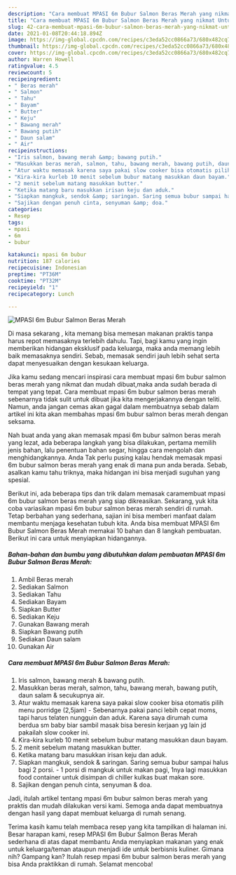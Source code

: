 ```yaml
---
description: "Cara membuat MPASI 6m Bubur Salmon Beras Merah yang nikmat Untuk Jualan"
title: "Cara membuat MPASI 6m Bubur Salmon Beras Merah yang nikmat Untuk Jualan"
slug: 42-cara-membuat-mpasi-6m-bubur-salmon-beras-merah-yang-nikmat-untuk-jualan
date: 2021-01-08T20:44:18.894Z
image: https://img-global.cpcdn.com/recipes/c3eda52cc0866a73/680x482cq70/mpasi-6m-bubur-salmon-beras-merah-foto-resep-utama.jpg
thumbnail: https://img-global.cpcdn.com/recipes/c3eda52cc0866a73/680x482cq70/mpasi-6m-bubur-salmon-beras-merah-foto-resep-utama.jpg
cover: https://img-global.cpcdn.com/recipes/c3eda52cc0866a73/680x482cq70/mpasi-6m-bubur-salmon-beras-merah-foto-resep-utama.jpg
author: Warren Howell
ratingvalue: 4.5
reviewcount: 5
recipeingredient:
- " Beras merah"
- " Salmon"
- " Tahu"
- " Bayam"
- " Butter"
- " Keju"
- " Bawang merah"
- " Bawang putih"
- " Daun salam"
- " Air"
recipeinstructions:
- "Iris salmon, bawang merah &amp; bawang putih."
- "Masukkan beras merah, salmon, tahu, bawang merah, bawang putih, daun salam &amp; secukupnya air."
- "Atur waktu memasak karena saya pakai slow cooker bisa otomatis pilih menu porridge (2,5jam) Sebenarnya pakai panci lebih cepat moms, tapi harus telaten nungguin dan aduk. Karena saya dirumah cuma berdua sm baby biar sambil masak bisa beresin kerjaan yg lain jd pakailah slow cooker ini."
- "Kira-kira kurleb 10 menit sebelum bubur matang masukkan daun bayam."
- "2 menit sebelum matang masukkan butter."
- "Ketika matang baru masukkan irisan keju dan aduk."
- "Siapkan mangkuk, sendok &amp; saringan. Saring semua bubur sampai halus bagi 2 porsi. 1 porsi di mangkuk untuk makan pagi, 1nya lagi masukkan food container untuk disimpan di chiller kulkas buat makan sore."
- "Sajikan dengan penuh cinta, senyuman &amp; doa."
categories:
- Resep
tags:
- mpasi
- 6m
- bubur

katakunci: mpasi 6m bubur 
nutrition: 187 calories
recipecuisine: Indonesian
preptime: "PT36M"
cooktime: "PT32M"
recipeyield: "1"
recipecategory: Lunch

---
```



![MPASI 6m Bubur Salmon Beras Merah](https://img-global.cpcdn.com/recipes/c3eda52cc0866a73/680x482cq70/mpasi-6m-bubur-salmon-beras-merah-foto-resep-utama.jpg)

Di masa  sekarang , kita memang bisa memesan makanan praktis tanpa harus repot memasaknya terlebih dahulu. Tapi, bagi kamu yang ingin memberikan hidangan eksklusif pada keluarga, maka anda memang lebih baik memasaknya sendiri. Sebab, memasak sendiri jauh lebih sehat serta dapat menyesuaikan dengan kesukaan keluarga.

Jika kamu sedang mencari inspirasi cara membuat mpasi 6m bubur salmon beras merah yang nikmat dan mudah dibuat,maka anda sudah berada di tempat yang tepat. Cara membuat mpasi 6m bubur salmon beras merah  sebenarnya tidak sulit untuk dibuat jika kita mengerjakannya dengan teliti. Namun, anda jangan cemas akan gagal dalam membuatnya 
sebab dalam artikel ini kita akan membahas mpasi 6m bubur salmon beras merah dengan seksama.  



Nah buat anda yang akan memasak mpasi 6m bubur salmon beras merah yang lezat, ada beberapa langkah yang bisa dilakukan, pertama memilih jenis bahan, lalu penentuan bahan segar, hingga cara mengolah dan menghidangkannya. Anda Tak perlu pusing kalau hendak memasak mpasi 6m bubur salmon beras merah yang enak di mana pun anda berada. Sebab, asalkan kamu  tahu triknya, maka hidangan ini bisa menjadi suguhan yang spesial.

Berikut ini, ada beberapa tips dan trik dalam memasak caramembuat mpasi 6m bubur salmon beras merah yang siap dikreasikan. Sekarang, yuk kita coba variasikan mpasi 6m bubur salmon beras merah sendiri di rumah. Tetap berbahan yang sederhana, sajian ini bisa memberi manfaat dalam membantu menjaga kesehatan tubuh kita. Anda bisa membuat MPASI 6m Bubur Salmon Beras Merah memakai 10 bahan dan 8 langkah pembuatan. Berikut ini cara untuk menyiapkan hidangannya.

<!--inarticleads1-->

##### Bahan-bahan dan bumbu yang dibutuhkan dalam pembuatan MPASI 6m Bubur Salmon Beras Merah:

1. Ambil  Beras merah
1. Sediakan  Salmon
1. Sediakan  Tahu
1. Sediakan  Bayam
1. Siapkan  Butter
1. Sediakan  Keju
1. Gunakan  Bawang merah
1. Siapkan  Bawang putih
1. Sediakan  Daun salam
1. Gunakan  Air




<!--inarticleads2-->

##### Cara membuat MPASI 6m Bubur Salmon Beras Merah:

1. Iris salmon, bawang merah &amp; bawang putih.
1. Masukkan beras merah, salmon, tahu, bawang merah, bawang putih, daun salam &amp; secukupnya air.
1. Atur waktu memasak karena saya pakai slow cooker bisa otomatis pilih menu porridge (2,5jam) - Sebenarnya pakai panci lebih cepat moms, tapi harus telaten nungguin dan aduk. Karena saya dirumah cuma berdua sm baby biar sambil masak bisa beresin kerjaan yg lain jd pakailah slow cooker ini.
1. Kira-kira kurleb 10 menit sebelum bubur matang masukkan daun bayam.
1. 2 menit sebelum matang masukkan butter.
1. Ketika matang baru masukkan irisan keju dan aduk.
1. Siapkan mangkuk, sendok &amp; saringan. Saring semua bubur sampai halus bagi 2 porsi. - 1 porsi di mangkuk untuk makan pagi, 1nya lagi masukkan food container untuk disimpan di chiller kulkas buat makan sore.
1. Sajikan dengan penuh cinta, senyuman &amp; doa.




Jadi, itulah artikel tentang  mpasi 6m bubur salmon beras merah  yang praktis dan mudah dilakukan versi kami. Semoga anda dapat membuatnya dengan hasil yang dapat membuat keluarga di rumah senang. 

Terima kasih kamu telah membaca resep yang kita tampilkan di halaman ini. Besar harapan kami, resep  MPASI 6m Bubur Salmon Beras Merah sederhana di atas dapat membantu Anda menyiapkan makanan yang enak untuk keluarga/teman ataupun menjadi ide untuk berbisnis kuliner. Gimana nih? Gampang kan? Itulah resep mpasi 6m bubur salmon beras merah yang bisa Anda praktikkan di rumah. Selamat mencoba!

